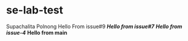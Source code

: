 # se-lab-test
Supachalita Polnong
Hello From issue#9
***Hello from issue#7***
***Hello from issue-4***
**Hello from main**